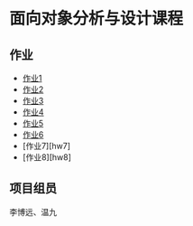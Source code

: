 # 面向对象分析与设计课程

## 作业

- [作业1][hw1]
- [作业2][hw2]
- [作业3][hw3]
- [作业4][hw4]
- [作业5][hw5]
- [作业6][hw6]
- [作业7][hw7]
- [作业8][hw8]

## 项目组员

李博远、温九

[hw1]: https://github.com/liberion1994/oo/blob/master/%E4%BD%9C%E4%B8%9A1/%E4%BD%9C%E4%B8%9A1-%E7%A8%8B%E5%BA%8F%E8%AE%BE%E8%AE%A1%E8%AF%AD%E8%A8%80%E7%9A%84OO%E7%89%B9%E6%80%A7%E8%B0%83%E7%A0%94%E6%8A%A5%E5%91%8A.docx	"作业1"
[hw2]: https://github.com/liberion1994/oo/blob/master/%E4%BD%9C%E4%B8%9A2/%E4%BD%9C%E4%B8%9A2-%E5%9B%BE%E4%B9%A6%E4%BA%A4%E6%98%93%E5%B9%B3%E5%8F%B0%E7%9A%84%E5%8A%9F%E8%83%BD%E9%9C%80%E6%B1%82.md	"作业2"
[hw3]: https://github.com/liberion1994/oo/blob/master/%E4%BD%9C%E4%B8%9A3/%E4%BD%9C%E4%B8%9A3-%E9%AB%98%E6%A0%A1%E8%87%AA%E4%B8%BB%E6%8B%9B%E7%94%9F%E7%AE%A1%E7%90%86%E7%B3%BB%E7%BB%9F%E6%B6%89%E4%BC%97%E5%88%86%E6%9E%90.md	"作业3"
[hw4]: https://github.com/liberion1994/oo/blob/master/%E4%BD%9C%E4%B8%9A4/%E4%BD%9C%E4%B8%9A4-%E9%AB%98%E6%A0%A1%E8%87%AA%E4%B8%BB%E8%87%AA%E4%B8%BB%E6%8B%9B%E7%94%9F%E7%AE%A1%E7%90%86%E7%B3%BB%E7%BB%9F%E9%9C%80%E6%B1%82%E5%88%86%E6%9E%90%E6%8A%A5%E5%91%8A.md	"作业4"
[hw5]: https://github.com/liberion1994/oo/blob/master/%E4%BD%9C%E4%B8%9A5/%E9%AB%98%E6%A0%A1%E8%87%AA%E4%B8%BB%E8%87%AA%E4%B8%BB%E6%8B%9B%E7%94%9F%E7%AE%A1%E7%90%86%E7%B3%BB%E7%BB%9F%E9%9D%A2%E5%90%91%E5%AF%B9%E8%B1%A1%E5%88%86%E6%9E%90.md	"作业5"
[hw6]: https://github.com/liberion1994/oo/blob/master/%E4%BD%9C%E4%B8%9A6/%E9%AB%98%E6%A0%A1%E8%87%AA%E4%B8%BB%E6%8B%9B%E7%94%9F%E7%AE%A1%E7%90%86%E7%B3%BB%E7%BB%9F%E9%9D%A2%E5%90%91%E5%AF%B9%E8%B1%A1%E8%AE%BE%E8%AE%A1.md	"作业6"